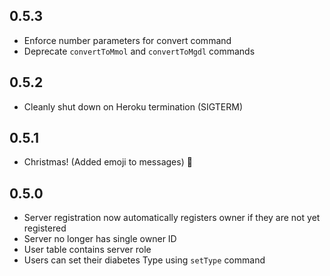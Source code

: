 ## 0.5.3

* Enforce number parameters for convert command
* Deprecate `convertToMmol` and `convertToMgdl` commands

## 0.5.2

* Cleanly shut down on Heroku termination (SIGTERM)

## 0.5.1

* Christmas! (Added emoji to messages) :santa:

## 0.5.0

* Server registration now automatically registers owner if they are not yet registered
* Server no longer has single owner ID
* User table contains server role
* Users can set their diabetes Type using `setType` command
